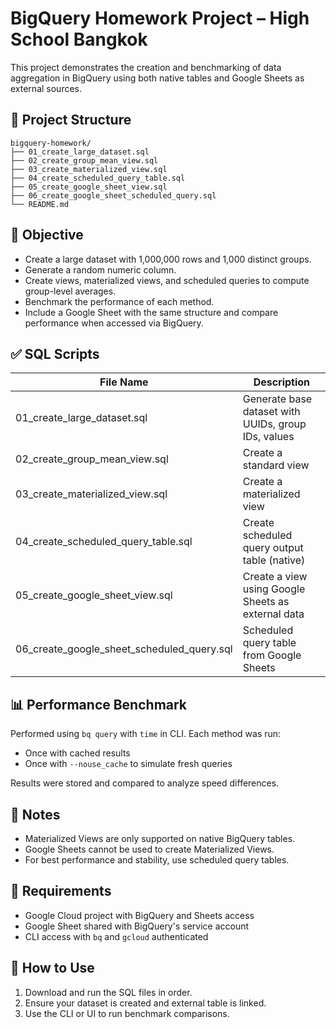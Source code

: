 # BigQuery Homework Project – High School Bangkok

This project demonstrates the creation and benchmarking of data aggregation in BigQuery using both native tables and Google Sheets as external sources.

## 📁 Project Structure

```
bigquery-homework/
├── 01_create_large_dataset.sql
├── 02_create_group_mean_view.sql
├── 03_create_materialized_view.sql
├── 04_create_scheduled_query_table.sql
├── 05_create_google_sheet_view.sql
├── 06_create_google_sheet_scheduled_query.sql
└── README.md
```

## 🧠 Objective

- Create a large dataset with 1,000,000 rows and 1,000 distinct groups.
- Generate a random numeric column.
- Create views, materialized views, and scheduled queries to compute group-level averages.
- Benchmark the performance of each method.
- Include a Google Sheet with the same structure and compare performance when accessed via BigQuery.

## ✅ SQL Scripts

| File Name                              | Description                                         |
|----------------------------------------|-----------------------------------------------------|
| 01_create_large_dataset.sql            | Generate base dataset with UUIDs, group IDs, values |
| 02_create_group_mean_view.sql          | Create a standard view                              |
| 03_create_materialized_view.sql        | Create a materialized view                          |
| 04_create_scheduled_query_table.sql    | Create scheduled query output table (native)        |
| 05_create_google_sheet_view.sql        | Create a view using Google Sheets as external data  |
| 06_create_google_sheet_scheduled_query.sql | Scheduled query table from Google Sheets         |

## 📊 Performance Benchmark

Performed using `bq query` with `time` in CLI. Each method was run:
- Once with cached results
- Once with `--nouse_cache` to simulate fresh queries

Results were stored and compared to analyze speed differences.

## 📎 Notes

- Materialized Views are only supported on native BigQuery tables.
- Google Sheets cannot be used to create Materialized Views.
- For best performance and stability, use scheduled query tables.

## 🔧 Requirements

- Google Cloud project with BigQuery and Sheets access
- Google Sheet shared with BigQuery's service account
- CLI access with `bq` and `gcloud` authenticated

## 🏁 How to Use

1. Download and run the SQL files in order.
2. Ensure your dataset is created and external table is linked.
3. Use the CLI or UI to run benchmark comparisons.